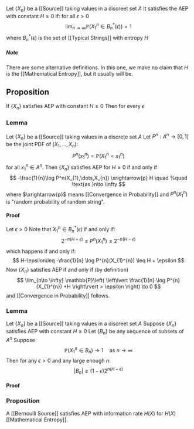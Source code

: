 Let $\{ X_{n} \}$ be a [[Source]] taking values in a discreet set $A$
It satisfies the AEP with constant $H\geq 0$ if:
for all $\epsilon>0$
$$
\lim_{n\to \infty}\mathbb{P}(X_{1}^{n}\in B_{n}^{*}(\epsilon)) = 1
$$
where $B_{n}^{*}(\epsilon)$ is the set of [[Typical Strings]] with entropy $H$
##### Note
There are some alternative definitions.
In this one, we make no claim that $H$ is the [[Mathematical Entropy]],
but it usually will be.
## Proposition
If $\{ X_{n} \}$ satisfies AEP with constant $H\geq 0$
Then for every $\epsilon$ 
### Lemma
Let $\{ X_{n} \}$ be a [[Source]] taking values in a discrete set $A$
Let $P^{n}:A^{n}\to[0,1]$ be the joint PDF of $(X_{1},\dots,X_{n})$:
$$
P^{n}(x_{1}^{n})=\mathbb{P}(X_{1}^{n}=x_{1}^{n})
$$
for all $x_{1}^{n}\in A^{n}$.
Then $\{ X_{n} \}$ satisfies AEP for $H\geq 0$
if and only if 
$$
-\frac{1}{n}\log P^n(X_{1},\dots,X_{n}) \xrightarrow{p} H \quad %quad
\text{as }n\to \infty
$$
where $\xrightarrow{p}$ means [[Convergence in Probability]]
and $P^{n}(X_{1}^{n})$ is "random probability of random string".
#### Proof
Let $\epsilon>0$
Note that $X_{1}^{n}\in B_{n}^{*}(\epsilon)$ if and only if:
$$
2^{-n(H+\epsilon)} \leq P^{n}(X_{1}^{n}) \leq 2^{-n(H-\epsilon)}
$$
which happens if and only if:
$$
H-\epsilon\leq -\frac{1}{n} \log P^{n}(X_{1}^{n}) \leq H + \epsilon 
$$
Now $\{ X_{n} \}$ satisfies AEP
if and only if (by definition)
$$
\lim_{n\to \infty} \mathbb{P}\left( \left\lvert  \frac{1}{n} \log P^{n}(X_{1}^{n}) +H  \right\rvert > \epsilon \right) \to 0
$$
and [[Convergence in Probability]] follows.
### Lemma
Let $\{ X_{n} \}$ be a [[Source]] taking values in a discreet set $A$
Suppose $\{ X_{n} \}$ satisfies AEP with constant $H\geq 0$
Let $\{ B_{n} \}$ be any sequence of subsets of $A^{n}$
Suppose
$$
\mathbb{P}(X_{1}^{n} \in B_{n})\to 1 \quad %quad
\text{as } n\to \infty 
$$
Then for any $\epsilon>0$ and any large enough $n$:
$$
\lvert B_{n} \rvert \geq(1-\epsilon) 2^{n(H-\epsilon)}
$$
#### Proof



### Proposition
A [[Bernoulli Source]] satisfies AEP with information rate $H(X)$ 
for $H(X)$ [[Mathematical Entropy]].
